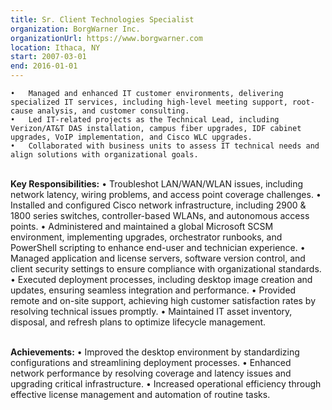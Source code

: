 ```yaml
---
title: Sr. Client Technologies Specialist
organization: BorgWarner Inc.
organizationUrl: https://www.borgwarner.com
location: Ithaca, NY
start: 2007-03-01
end: 2016-01-01
---
```


    •	Managed and enhanced IT customer environments, delivering specialized IT services, including high-level meeting support, root-cause analysis, and customer consulting.
    •	Led IT-related projects as the Technical Lead, including Verizon/AT&T DAS installation, campus fiber upgrades, IDF cabinet upgrades, VoIP implementation, and Cisco WLC upgrades.
    •	Collaborated with business units to assess IT technical needs and align solutions with organizational goals.

</br><b>Key Responsibilities:</b>
• Troubleshot LAN/WAN/WLAN issues, including network latency, wiring problems, and access point coverage challenges.
• Installed and configured Cisco network infrastructure, including 2900 & 1800 series switches, controller-based WLANs, and autonomous access points.
• Administered and maintained a global Microsoft SCSM environment, implementing upgrades, orchestrator runbooks, and PowerShell scripting to enhance end-user and technician experience.
• Managed application and license servers, software version control, and client security settings to ensure compliance with organizational standards.
• Executed deployment processes, including desktop image creation and updates, ensuring seamless integration and performance.
• Provided remote and on-site support, achieving high customer satisfaction rates by resolving technical issues promptly.
• Maintained IT asset inventory, disposal, and refresh plans to optimize lifecycle management.

</br><b>Achievements:</b>
• Improved the desktop environment by standardizing configurations and streamlining deployment processes.
• Enhanced network performance by resolving coverage and latency issues and upgrading critical infrastructure.
• Increased operational efficiency through effective license management and automation of routine tasks.
